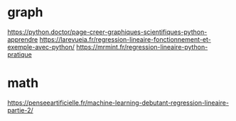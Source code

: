 # graph

https://python.doctor/page-creer-graphiques-scientifiques-python-apprendre
https://larevueia.fr/regression-lineaire-fonctionnement-et-exemple-avec-python/
https://mrmint.fr/regression-lineaire-python-pratique

# math
https://penseeartificielle.fr/machine-learning-debutant-regression-lineaire-partie-2/
